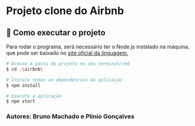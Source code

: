 # Projeto clone do Airbnb

## 🚀 Como executar o projeto

Para rodar o programa, será necessário ter o Node.js instalado na máquina, que pode ser baixado no <a href="https://nodejs.org/pt-br/">site oficial da linguagem.</a>

```bash
# Acesse a pasta do projeto no seu terminal/cmd
$ cd .\airbnb\

# Instale todas as dependências da aplicação
$ npm install

# Execute a aplicação
$ npm start
```
### Autores: Bruno Machado e Plinio Gonçalves